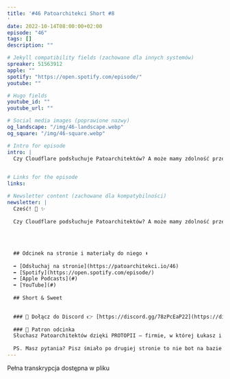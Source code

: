 ```yaml
---
title: '#46 Patoarchitekci Short #8
'
date: 2022-10-14T08:00:00+02:00
episode: "46"
tags: []
description: ""

# Jekyll compatibility fields (zachowane dla innych systemów)  
spreaker: 51563912
apple: ""
spotify: "https://open.spotify.com/episode/"
youtube: ""

# Hugo fields  
youtube_id: ""
youtube_url: ""

# Social media images (poprawione nazwy)
og_landscape: "/img/46-landscape.webp"
og_square: "/img/46-square.webp"

# Intro for episode
intro: |
  Czy Cloudflare podsłuchuje Patoarchitektów? A może mamy zdolność przewidywania przyszłości?
  

# Links for the episode
links:

# Newsletter content (zachowane dla kompatybilności)
newsletter: |
  Cześć! 👋 ✨
  
  Czy Cloudflare podsłuchuje Patoarchitektów? A może mamy zdolność przewidywania przyszłości?
  
  
  
  
  ## Odcinek na stronie i materiały do niego ⬇️
  
  ➡️ [Odsłuchaj na stronie](https://patoarchitekci.io/46)
  ➡️ [Spotify](https://open.spotify.com/episode/)
  ➡️ [Apple Podcasts](#)
  ➡️ [YouTube](#)
  
  ## Short & Sweet
  

  ### 🤝 Dołącz do Discord 👉 [https://discord.gg/78zPcEaP22](https://discord.gg/78zPcEaP22)
  
  ### 🏢 Patron odcinka
  Słuchasz Patoarchitektów dzięki PROTOPII – firmie, w której Łukasz i Szymon działają na co dzień, wspierając zespoły IT na każdym etapie: od projektowania, przez wdrożenia i migracje, aż po optymalizację i zabezpieczenia. Oferujemy też mentoring i szkolenia dostosowane do potrzeb każdej firmy, niezależnie od wielkości. Sprawdź nas: [protopia.tech](https://protopia.tech/)
  
  PS. Masz pytania? Pisz śmiało po drugiej stronie to nie bot na bazie GPT czy Claude 😎
---
```


Pełna transkrypcja dostępna w pliku
